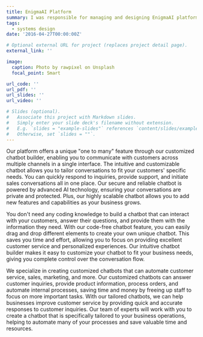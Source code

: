 ```yaml
---
title: EnigmaAI Platform
summary: I was responsible for managing and designing EnigmaAI platform, which allows customers from all sectors (Telecom, Banking, E-commerse) to create interactive chatbots in social media (Facebook, Messenger, Whatsapp and Twitter) without coding  experiece or any help from our team, this project was first hosted in Google Cloud Platform then migrated to AWS because of AWS Activate Grant. To know more signup and create your chatbot at platform.enigma-ai.com.
tags:
  - systems design
date: '2016-04-27T00:00:00Z'

# Optional external URL for project (replaces project detail page).
external_link: ''

image:
  caption: Photo by rawpixel on Unsplash
  focal_point: Smart

url_code: ''
url_pdf: ''
url_slides: ''
url_video: ''

# Slides (optional).
#   Associate this project with Markdown slides.
#   Simply enter your slide deck's filename without extension.
#   E.g. `slides = "example-slides"` references `content/slides/example-slides.md`.
#   Otherwise, set `slides = ""`.
---
```


Our platform offers a unique "one to many" feature through our customized chatbot builder, enabling you to communicate with customers across multiple channels in a single interface. The intuitive and customizable chatbot allows you to tailor conversations to fit your customers' specific needs. You can quickly respond to inquiries, provide support, and initiate sales conversations all in one place. Our secure and reliable chatbot is powered by advanced AI technology, ensuring your conversations are private and protected. Plus, our highly scalable chatbot allows you to add new features and capabilities as your business grows.

You don't need any coding knowledge to build a chatbot that can interact with your customers, answer their questions, and provide them with the information they need. With our code-free chatbot feature, you can easily drag and drop different elements to create your own unique chatbot. This saves you time and effort, allowing you to focus on providing excellent customer service and personalized experiences. Our intuitive chatbot builder makes it easy to customize your chatbot to fit your business needs, giving you complete control over the conversation flow.

We specialize in creating customized chatbots that can automate customer service, sales, marketing, and more. Our customized chatbots can answer customer inquiries, provide product information, process orders, and automate internal processes, saving time and money by freeing up staff to focus on more important tasks. With our tailored chatbots, we can help businesses improve customer service by providing quick and accurate responses to customer inquiries. Our team of experts will work with you to create a chatbot that is specifically tailored to your business operations, helping to automate many of your processes and save valuable time and resources.



